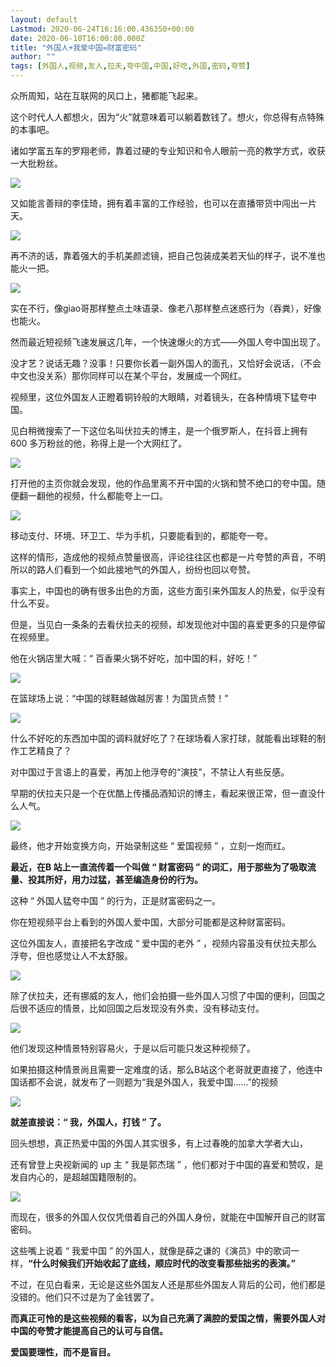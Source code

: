 ```yaml
---
layout: default
Lastmod: 2020-06-24T16:16:00.436350+00:00
date: 2020-06-10T16:00:00.000Z
title: "外国人+我爱中国=财富密码"
author: ""
tags: [外国人,视频,友人,拉夫,夸中国,中国,好吃,外国,密码,夸赞]
---
```


众所周知，站在互联网的风口上，猪都能飞起来。

这个时代人人都想火，因为“火”就意味着可以躺着数钱了。想火，你总得有点特殊的本事吧。

诸如学富五车的罗翔老师，靠着过硬的专业知识和令人眼前一亮的教学方式，收获一大批粉丝。

![](https://images.weserv.nl/?url=https%3A//pic4.zhimg.com/v2-32ce7a94b32965482300d18257348bdf_b.jpg)

又如能言善辩的李佳琦，拥有着丰富的工作经验，也可以在直播带货中闯出一片天。

![](https://images.weserv.nl/?url=https%3A//pic4.zhimg.com/v2-18b8931bb4ef4806b28f6ff8b6655b93_b.jpg)

再不济的话，靠着强大的手机美颜滤镜，把自己包装成美若天仙的样子，说不准也能火一把。

![](https://images.weserv.nl/?url=https%3A//pic2.zhimg.com/v2-e87b424945f3d6660bba51f1dda8d5c9_b.jpg)

实在不行，像giao哥那样整点土味语录、像老八那样整点迷惑行为（吞粪），好像也能火。

然而最近短视频飞速发展这几年，一个快速爆火的方式——外国人夸中国出现了。

没才艺？说话无趣？没事！只要你长着一副外国人的面孔，又恰好会说话，（不会中文也没关系）那你同样可以在某个平台，发展成一个网红。

视频里，这位外国友人正瞪着铜铃般的大眼睛，对着镜头，在各种情境下猛夸中国。

见白稍微搜索了一下这位名叫伏拉夫的博主，是一个俄罗斯人，在抖音上拥有 600 多万粉丝的他，称得上是一个大网红了。

![](https://images.weserv.nl/?url=https%3A//pic4.zhimg.com/v2-4562c41198e67cc7770472a8497d1ca7_b.jpg)

打开他的主页你就会发现，他的作品里离不开中国的火锅和赞不绝口的夸中国。随便翻一翻他的视频，什么都能夸上一口。

![](https://images.weserv.nl/?url=https%3A//pic4.zhimg.com/v2-f99bbacd8b7635ee75b72dd4aaddf11b_b.jpg)

移动支付、环境、环卫工、华为手机，只要能看到的，都能夸一夸。

这样的情形，造成他的视频点赞量很高，评论往往区也都是一片夸赞的声音，不明所以的路人们看到一个如此接地气的外国人，纷纷也回以夸赞。

事实上，中国也的确有很多出色的方面，这些方面引来外国友人的热爱，似乎没有什么不妥。

但是，当见白一条条的去看伏拉夫的视频，却发现他对中国的喜爱更多的只是停留在视频里。

他在火锅店里大喊：“ 百香果火锅不好吃，加中国的料，好吃！”

![](https://images.weserv.nl/?url=https%3A//pic1.zhimg.com/v2-cf1f4c717856cbc78ca3108081442600_b.jpg)

在篮球场上说：“中国的球鞋越做越厉害！为国货点赞！”

![](https://images.weserv.nl/?url=https%3A//pic2.zhimg.com/v2-7cd127be8a12b6b5b3857bf4f25c88fd_b.jpg)

什么不好吃的东西加中国的调料就好吃了？在球场看人家打球，就能看出球鞋的制作工艺精良了？

对中国过于言语上的喜爱，再加上他浮夸的“演技”，不禁让人有些反感。

早期的伏拉夫只是一个在优酷上传播品酒知识的博主，看起来很正常，但一直没什么人气。

![](https://images.weserv.nl/?url=https%3A//pic1.zhimg.com/v2-b2abe7eedae0128de49c277e905cfe34_b.jpg)

最终，他才开始变换方向，开始录制这些 “ 爱国视频 ” ，立刻一炮而红。

**最近，在B 站上一直流传着一个叫做 “ 财富密码 ” 的词汇，用于那些为了吸取流量、投其所好，用力过猛，甚至编造身份的行为。**

这种 “ 外国人猛夸中国 ” 的行为，正是财富密码之一。

你在短视频平台上看到的外国人爱中国，大部分可能都是这种财富密码。

这位外国友人，直接把名字改成 “ 爱中国的老外 ” ，视频内容虽没有伏拉夫那么浮夸，但也感觉让人不太舒服。

![](https://images.weserv.nl/?url=https%3A//pic3.zhimg.com/v2-23354c6882e77fed5a133d1da951185a_b.jpg)

除了伏拉夫，还有挪威的友人，他们会拍摄一些外国人习惯了中国的便利，回国之后很不适应的情景，比如回国之后发现没有外卖，没有移动支付。

![](https://images.weserv.nl/?url=https%3A//pic3.zhimg.com/v2-e381be08662e08dc195df94e3020bc76_b.jpg)

他们发现这种情景特别容易火，于是以后可能只发这种视频了。

如果拍摄这种情景尚且需要一定难度的话，那么B站这个老哥就更直接了，他连中国话都不会说，就发布了一则题为“我是外国人，我爱中国……”的视频

![](https://images.weserv.nl/?url=https%3A//pic2.zhimg.com/v2-a448b2054762915434cfe8169ceabed5_b.jpg)

**就差直接说：“ 我，外国人，打钱 ” 了。**

回头想想，真正热爱中国的外国人其实很多，有上过春晚的加拿大学者大山，

还有曾登上央视新闻的 up 主 “ 我是郭杰瑞 ” ，他们都对于中国的喜爱和赞叹，是发自内心的，是超越国籍限制的。

![](https://images.weserv.nl/?url=https%3A//pic2.zhimg.com/v2-a07ba927c447fce4f8482fca4d6af27d_b.jpg)

而现在，很多的外国人仅仅凭借着自己的外国人身份，就能在中国解开自己的财富密码。

这些嘴上说着 “ 我爱中国 ” 的外国人，就像是薛之谦的《演员》中的歌词一样，**“什么时候我们开始收起了底线，顺应时代的改变看那些拙劣的表演。”**

不过，在见白看来，无论是这些外国友人还是那些外国友人背后的公司，他们都是没错的。他们只不过是为了金钱罢了。

**而真正可怜的是这些视频的看客，以为自己充满了满腔的爱国之情，需要外国人对中国的夸赞才能提高自己的认可与自信。**

**爱国要理性，而不是盲目。**

